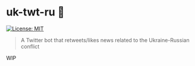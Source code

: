 # uk-twt-ru 📰
[![License: MIT](https://img.shields.io/badge/License-MIT-yellow.svg)](https://github.com/notjawad/uk-twt-ru/blob/main/LICENSE.md)

> A Twitter bot that retweets/likes news related to the Ukraine-Russian conflict

WIP